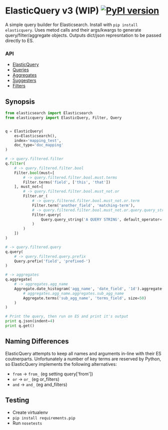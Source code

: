 # ElasticQuery v3 (WIP) [![PyPI version](https://badge.fury.io/py/ElasticQuery.svg)](https://pypi.python.org/pypi/ElasticQuery)

A simple query builder for Elasticsearch. Install with `pip install elasticquery`. Uses metod calls and their args/kwargs to generate query/filter/aggregate objects. Outputs dict/json represntation to be passed directly to ES.

### API

+ [ElasticQuery](https://elasticquery.readthedocs.org/client.html)
+ [Queries](https://elasticquery.readthedocs.org/queries.html)
+ [Aggregates](https://elasticquery.readthedocs.org/aggregates.html)
+ [Suggesters](https://elasticquery.readthedocs.org/suggesters.html)
+ [Filters](https://elasticquery.readthedocs.org/filters.html)


## Synopsis

```py
from elasticsearch import Elasticsearch
from elasticquery import ElasticQuery, Filter, Query


q = ElasticQuery(
    es=Elasticsearch(),
    index='mapping_test',
    doc_type='doc_mapping'
)

# -> query.filtered.filter
q.filter(
    # -> query.filtered.filter.bool
    Filter.bool(must=[
        # -> query.filtered.filter.bool.must.terms
        Filter.terms('field', ['this', 'that'])
    ], must_not=[
        # -> query.filtered.filter.bool.must_not.or
        Filter.or_(
            # -> query.filtered.filter.bool.must_not.or.term
            Filter.term('another_field', 'matching-term'),
            # -> query.filtered.filter.bool.must_not.or.query.query_string
            Filter.query(
                Query.query_string('A QUERY STRING', default_operator='OR')
            )
        )
    ])
)

# -> query.filtered.query
q.query(
    # -> query.filtered.query.prefix
    Query.prefix('field', 'prefixed-')
)

# -> aggregates
q.aggregate(
    # -> aggregates.agg_name
    Aggregate.date_histogram('agg_name', 'date_field', '1d').aggregate(
        # aggregates.agg_name.aggregates.sub_agg_name
        Aggregate.terms('sub_agg_name', 'terms_field', size=50)
    )
)

# Print the query, then run on ES and print it's output
print q.json(indent=4)
print q.get()
```


## Naming Differences

ElasticQuery attempts to keep all names and arguments in-line with their ES coutnerparts. Unfortunately a number of key terms are reserved by Python, so ElasticQuery implements the following alternatives:

+ `from` -> `from_` (eg setting query['from'])
+ `or` -> `or_` (eg or_filters)
+ `and` -> `and_` (eg and_filters)


## Testing

+ Create virtualenv
+ `pip install requirements.pip`
+ Run `nosetests`
